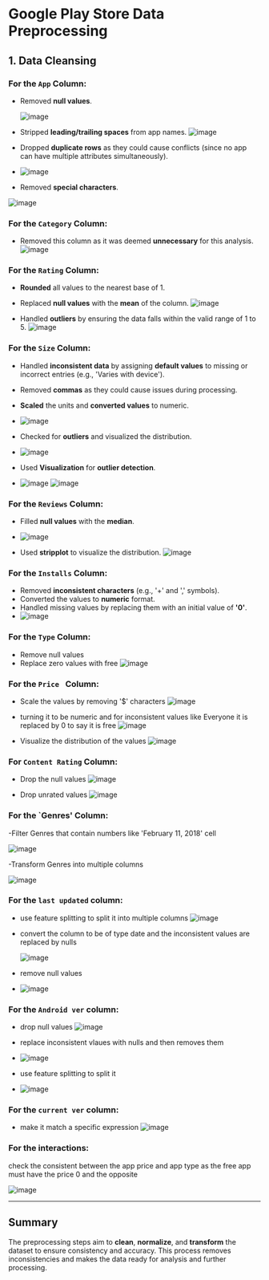 # Google Play Store Data Preprocessing

## 1. Data Cleansing

### For the `App` Column:
- Removed **null values**.
  
  ![image](https://github.com/user-attachments/assets/59c11079-cd90-4f27-921a-d0177512d3f5)

- Stripped **leading/trailing spaces** from app names.
  ![image](https://github.com/user-attachments/assets/1235e882-4a5a-4527-a5c8-e26126ff2ce7)

- Dropped **duplicate rows** as they could cause conflicts (since no app can have multiple attributes simultaneously).
  
- ![image](https://github.com/user-attachments/assets/ea94f810-5112-4cc9-ad8a-50b555da6cf8)

- Removed **special characters**.

![image](https://github.com/user-attachments/assets/a987de02-c108-4026-8984-05c8d65297c6)

### For the `Category` Column:
- Removed this column as it was deemed **unnecessary** for this analysis.
![image](https://github.com/user-attachments/assets/1f25ce1a-c786-45e9-8b86-4b3b3ab4cc61)

### For the `Rating` Column:
- **Rounded** all values to the nearest base of 1.
- Replaced **null values** with the **mean** of the column.
  ![image](https://github.com/user-attachments/assets/009ae932-a7f9-41df-9569-8b116462add8)

- Handled **outliers** by ensuring the data falls within the valid range of 1 to 5.
![image](https://github.com/user-attachments/assets/4e705121-6243-4249-a607-6140ad7cff9c)

### For the `Size` Column:
- Handled **inconsistent data** by assigning **default values** to missing or incorrect entries (e.g., 'Varies with device').
- Removed **commas** as they could cause issues during processing.
- **Scaled** the units and **converted values** to numeric.
- ![image](https://github.com/user-attachments/assets/6eff259b-f413-4eee-9053-8824b2c081a4)

- Checked for **outliers** and visualized the distribution.
- ![image](https://github.com/user-attachments/assets/365659a3-07e5-4cc1-a5a4-864d08786b16)

- Used **Visualization** for **outlier detection**.
- ![image](https://github.com/user-attachments/assets/508985ec-c747-4daf-a0e5-d49182420593)
![image](https://github.com/user-attachments/assets/d19f2c9a-7f6c-4b46-87fd-e573650bb9d5)


### For the `Reviews` Column:
- Filled **null values** with the **median**.
- ![image](https://github.com/user-attachments/assets/1697f8a4-6582-42e5-bdd9-75de6e5fdc85)

- Used **stripplot** to visualize the distribution.
![image](https://github.com/user-attachments/assets/0112018a-bba7-42ff-834d-895b132bb3f8)

### For the `Installs` Column:
- Removed **inconsistent characters** (e.g., '+' and ',' symbols).
- Converted the values to **numeric** format.
- Handled missing values by replacing them with an initial value of **'0'**.
- ![image](https://github.com/user-attachments/assets/3bf41965-b564-4578-992a-cec479eff251)

### For the `Type` Column:
- Remove null values
- Replace zero values with free
![image](https://github.com/user-attachments/assets/c07f2657-aef5-41ce-83ed-b4dda672da14)

### For the `Price ` Column:
- Scale the values by removing '$' characters
![image](https://github.com/user-attachments/assets/1b7330bd-2c8c-4c95-8507-27255c13b14b)

- turning it to be numeric and for inconsistent values like Everyone it is replaced by 0 to say it is free
![image](https://github.com/user-attachments/assets/2f7ebf05-40c9-45c8-9ed2-0253e25dbd8a)

- Visualize the distribution of the values
![image](https://github.com/user-attachments/assets/2dcf2d8a-67bc-4419-b4a9-3dd75e4c91cc)

### For `Content Rating` Column:
- Drop the null values
![image](https://github.com/user-attachments/assets/9829350c-6e27-49f5-a6b8-7f633471ebc1)

- Drop unrated values
![image](https://github.com/user-attachments/assets/098da710-adc4-4c62-bd81-f9384f5aec94)

### For the `Genres' Column:
-Filter Genres that contain numbers like 'February 11, 2018' cell

![image](https://github.com/user-attachments/assets/9854fb9f-d0ce-4baa-b5ed-9c0dd0ec59d7)

-Transform Genres into multiple columns

![image](https://github.com/user-attachments/assets/e477a731-c539-4713-983b-03c0d2209232)


### For the `last updated` column:
- use feature splitting to split it into multiple columns
![image](https://github.com/user-attachments/assets/b4997347-73c1-42dc-a016-bb48ca258118)
- convert the column to be of type date and the inconsistent values are replaced by nulls

  ![image](https://github.com/user-attachments/assets/6223efb9-ba2b-4f20-8f50-440cd45e1311)
- remove null values
- ![image](https://github.com/user-attachments/assets/541d8e79-7f90-4994-87b9-62826792d18d)

### For the `Android ver` column:
- drop null values
  ![image](https://github.com/user-attachments/assets/28ca9a5c-a8a7-4b5f-9765-4d72b8feaee0)

- replace inconsistent vlaues with nulls and then removes them
- ![image](https://github.com/user-attachments/assets/7f207582-8a26-4353-9d47-e926ca8c2c9c)
- use feature splitting to split it
- ![image](https://github.com/user-attachments/assets/71c00bfb-f501-4fcd-8735-b7540719dda3)

### For the `current ver` column:
- make it match a specific expression
  ![image](https://github.com/user-attachments/assets/e7cf6643-6142-4908-a24e-a052ab4fe465)


### For the interactions:
check the consistent between the app price and app type as the free app must have the price 0 and the opposite

![image](https://github.com/user-attachments/assets/e7aaec30-d0e4-4860-8979-2a70797da622)

---

## Summary
The preprocessing steps aim to **clean**, **normalize**, and **transform** the dataset to ensure consistency and accuracy. This process removes inconsistencies and makes the data ready for analysis and further processing.

